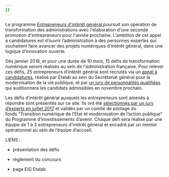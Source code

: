 ```yaml
---
{}
---
```

Le programme [Entrepreneurs d'intérêt général ](https://www.etalab.gouv.fr/entrepreneurs-dinteret-general)poursuit son 
opération de transformation des administrations  avec 
l'élaboration d'une seconde promotion d'entrepreneurs pour l'année 
prochaine. L’ambition de cet appel à candidatures est d’ouvrir 
l’administration à des personnes expertes qui souhaitent faire avancer 
des projets numériques d’intérêt général, dans une logique d’innovation 
ouverte.

Dès janvier 2018, et pour une durée de 10 mois, 15 défis de 
transformation numérique seront réalisés au sein de l'administration 
française. Pour relever ces défis, 25 entrepreneurs d'intérêt général 
sont recrutés via un [appel à candidatures](https://framaforms.org/candidature-entrepreneurs-dinteret-general-promo-2-1501592391), réalisé par Etalab
 au sein du Secrétariat général pour la modernisation de la vie publique, et par [un jury de personnalités qualifiées](https://www.etalab.gouv.fr/decouvrez-les-membres-du-jury-du-programme-entrepreneurs-dinteret-general) qui auditionnera les 
candidats admissibles en novembre prochain. 

Les défis d’intérêt général auxquels les entrepreneurs sont amenés à répondre sont présentés sur ce site. Ils ont été [sélectionnés par un jury d’experts en juillet 2017](https://www.etalab.gouv.fr/entrepreneurs-dinteret-general-promo-2-decouvrez-les-10-defis-retenus-par-le-jury) et validés par un comité de pilotage du fonds “Transition numérique de l’Etat et modernisation de l’action publique” du Programme d’investissements d’avenir. Chaque défi sera réalisé par une équipe de 1 à 3 entrepreneurs 
d'intérêt général et encadré par un mentor opérationnel au sein de l’équipe d’accueil.

LIENS : 

- présentation des défis

- règlement du concours

- page EIG Etalab

 
